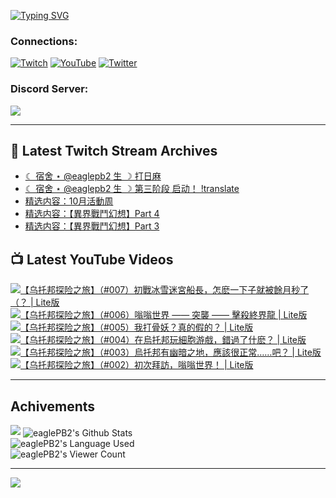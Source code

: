 <!--### Hello people, I'm EaglePB2 - The one who building something for fun 👋
Thank you for standby for this profile.   
The purpose of this profile is coming soon.   
You may come back later, as you wish if this readme.md is updated.   -->

<a href="https://git.io/typing-svg"><img src="https://readme-typing-svg.herokuapp.com?font=Fira+Code&duration=1000&pause=5000&vCenter=true&random=false&width=500&lines=%F0%9F%91%8B+Hello+Everyone%2C+I'm+EaglePB2.;%F0%9F%99%87+Thank+you+for+stopping+by+my+profile.+;%F0%9F%94%AD+%3D%3D%3D%3D+%F0%9F%94%AD;%F0%9F%91%8B+%E4%BD%A0%E5%A5%BD%EF%BC%8C%E6%AD%A1%E8%BF%8E%E4%BE%86%E5%88%B0%E6%88%91%E7%9A%84%E4%BB%A3%E7%A2%BC%E5%BA%AB%E3%80%82;%F0%9F%99%87+%E6%84%9F%E8%AC%9D%E5%89%8D%E4%BE%86%E5%8F%83%E8%A7%80%E5%B0%8F%E5%B1%8B+owo~" alt="Typing SVG" /></a>

### Connections:

[![Twitch](https://img.shields.io/badge/Twitch-9347FF?style=flat-square&logo=twitch&logoColor=white)](https://www.twitch.tv/eaglepb2)
[![YouTube](https://img.shields.io/badge/YouTube-%23FF0000.svg?style=flat-square&logo=YouTube&logoColor=white)](https://www.youtube.com/eaglepb2)
[![Twitter](https://img.shields.io/badge/Twitter-%231DA1F2.svg?style=flat-square&logo=Twitter&logoColor=white)](https://twitter.com/eaglepb2)

### Discord Server:

[![](https://invidget.switchblade.xyz/qKrub9b?theme=dark&language=ch)](https://discord.gg/qKrub9b)

---

## 👾 Latest Twitch Stream Archives
<!-- TWITCH:START -->
- [☾ 宿舍 ⋆ @eaglepb2 生 ☽ 打日麻](https://www.twitch.tv/videos/2289132814)
- [☾ 宿舍 ⋆ @eaglepb2 生 ☽ 第三阶段 启动！ !translate](https://www.twitch.tv/videos/2283172225)
- [精选内容：10月活動周](https://www.twitch.tv/videos/2279758346)
- [精选内容：【異界戰鬥幻想】Part 4](https://www.twitch.tv/videos/2276405354)
- [精选内容：【異界戰鬥幻想】Part 3](https://www.twitch.tv/videos/2275707670)
<!-- TWITCH:END -->



## 📺 Latest YouTube Videos
<!-- YOUTUBE:START -->
<!-- YOUTUBE:END -->

<!-- BEGIN YOUTUBE-CARDS -->
<a href="https://www.youtube.com/watch?v=ABEWFB8PSPA">
  <picture>
    <source media="(prefers-color-scheme: dark)" srcset="https://ytcards.demolab.com/?id=ABEWFB8PSPA&title=%E3%80%90%E4%B9%8C%E6%89%98%E9%82%A6%E6%8E%A2%E9%99%A9%E4%B9%8B%E6%97%85%E3%80%91%EF%BC%88%23007%EF%BC%89%E5%88%9D%E6%88%B0%E5%86%B0%E9%9B%AA%E8%BF%B7%E5%AE%AE%E8%88%B9%E9%95%B7%EF%BC%8C%E6%80%8E%E9%BA%BD%E4%B8%80%E4%B8%8B%E5%AD%90%E5%B0%B1%E8%A2%AB%E9%A4%98%E6%9C%88%E7%A7%92%E4%BA%86%EF%BC%88%EF%BC%9F+%7C+Lite%E7%89%88&lang=zh&timestamp=1730563112&background_color=%230d1117&title_color=%23ffffff&stats_color=%23dedede&max_title_lines=1&width=250&border_radius=5&duration=7016">
    <img src="https://ytcards.demolab.com/?id=ABEWFB8PSPA&title=%E3%80%90%E4%B9%8C%E6%89%98%E9%82%A6%E6%8E%A2%E9%99%A9%E4%B9%8B%E6%97%85%E3%80%91%EF%BC%88%23007%EF%BC%89%E5%88%9D%E6%88%B0%E5%86%B0%E9%9B%AA%E8%BF%B7%E5%AE%AE%E8%88%B9%E9%95%B7%EF%BC%8C%E6%80%8E%E9%BA%BD%E4%B8%80%E4%B8%8B%E5%AD%90%E5%B0%B1%E8%A2%AB%E9%A4%98%E6%9C%88%E7%A7%92%E4%BA%86%EF%BC%88%EF%BC%9F+%7C+Lite%E7%89%88&lang=zh&timestamp=1730563112&background_color=%23ffffff&title_color=%2324292f&stats_color=%2357606a&max_title_lines=1&width=250&border_radius=5&duration=7016" alt="【乌托邦探险之旅】（#007）初戰冰雪迷宮船長，怎麽一下子就被餘月秒了（？ | Lite版" title="【乌托邦探险之旅】（#007）初戰冰雪迷宮船長，怎麽一下子就被餘月秒了（？ | Lite版">
  </picture>
</a>
<a href="https://www.youtube.com/watch?v=Yn6lN7dyJmw">
  <picture>
    <source media="(prefers-color-scheme: dark)" srcset="https://ytcards.demolab.com/?id=Yn6lN7dyJmw&title=%E3%80%90%E4%B9%8C%E6%89%98%E9%82%A6%E6%8E%A2%E9%99%A9%E4%B9%8B%E6%97%85%E3%80%91%EF%BC%88%23006%EF%BC%89%E5%97%A1%E5%97%A1%E4%B8%96%E7%95%8C+%E2%80%94%E2%80%94+%E7%AA%81%E8%A5%B2+%E2%80%94%E2%80%94+%E6%93%8A%E6%AE%BA%E7%B5%82%E7%95%8C%E9%BE%8D+%7C+Lite%E7%89%88&lang=zh&timestamp=1730449061&background_color=%230d1117&title_color=%23ffffff&stats_color=%23dedede&max_title_lines=1&width=250&border_radius=5&duration=25784">
    <img src="https://ytcards.demolab.com/?id=Yn6lN7dyJmw&title=%E3%80%90%E4%B9%8C%E6%89%98%E9%82%A6%E6%8E%A2%E9%99%A9%E4%B9%8B%E6%97%85%E3%80%91%EF%BC%88%23006%EF%BC%89%E5%97%A1%E5%97%A1%E4%B8%96%E7%95%8C+%E2%80%94%E2%80%94+%E7%AA%81%E8%A5%B2+%E2%80%94%E2%80%94+%E6%93%8A%E6%AE%BA%E7%B5%82%E7%95%8C%E9%BE%8D+%7C+Lite%E7%89%88&lang=zh&timestamp=1730449061&background_color=%23ffffff&title_color=%2324292f&stats_color=%2357606a&max_title_lines=1&width=250&border_radius=5&duration=25784" alt="【乌托邦探险之旅】（#006）嗡嗡世界 —— 突襲 —— 擊殺終界龍 | Lite版" title="【乌托邦探险之旅】（#006）嗡嗡世界 —— 突襲 —— 擊殺終界龍 | Lite版">
  </picture>
</a>
<a href="https://www.youtube.com/watch?v=y52rLLhEHnM">
  <picture>
    <source media="(prefers-color-scheme: dark)" srcset="https://ytcards.demolab.com/?id=y52rLLhEHnM&title=%E3%80%90%E4%B9%8C%E6%89%98%E9%82%A6%E6%8E%A2%E9%99%A9%E4%B9%8B%E6%97%85%E3%80%91%EF%BC%88%23005%EF%BC%89%E6%88%91%E6%89%93%E9%AA%A8%E5%A6%96%EF%BC%9F%E7%9C%9F%E7%9A%84%E5%81%87%E7%9A%84%EF%BC%9F+%7C+Lite%E7%89%88&lang=zh&timestamp=1730273982&background_color=%230d1117&title_color=%23ffffff&stats_color=%23dedede&max_title_lines=1&width=250&border_radius=5&duration=17697">
    <img src="https://ytcards.demolab.com/?id=y52rLLhEHnM&title=%E3%80%90%E4%B9%8C%E6%89%98%E9%82%A6%E6%8E%A2%E9%99%A9%E4%B9%8B%E6%97%85%E3%80%91%EF%BC%88%23005%EF%BC%89%E6%88%91%E6%89%93%E9%AA%A8%E5%A6%96%EF%BC%9F%E7%9C%9F%E7%9A%84%E5%81%87%E7%9A%84%EF%BC%9F+%7C+Lite%E7%89%88&lang=zh&timestamp=1730273982&background_color=%23ffffff&title_color=%2324292f&stats_color=%2357606a&max_title_lines=1&width=250&border_radius=5&duration=17697" alt="【乌托邦探险之旅】（#005）我打骨妖？真的假的？ | Lite版" title="【乌托邦探险之旅】（#005）我打骨妖？真的假的？ | Lite版">
  </picture>
</a>
<a href="https://www.youtube.com/watch?v=WjUqLNsnxd4">
  <picture>
    <source media="(prefers-color-scheme: dark)" srcset="https://ytcards.demolab.com/?id=WjUqLNsnxd4&title=%E3%80%90%E4%B9%8C%E6%89%98%E9%82%A6%E6%8E%A2%E9%99%A9%E4%B9%8B%E6%97%85%E3%80%91%EF%BC%88%23004%EF%BC%89%E5%9C%A8%E7%83%8F%E6%89%98%E9%82%A6%E7%8E%A9%E7%B4%B0%E8%83%9E%E6%B8%B8%E6%88%B2%EF%BC%8C%E9%8C%AF%E9%81%8E%E4%BA%86%E4%BB%80%E9%BA%BD%EF%BC%9F+%7C+Lite%E7%89%88&lang=zh&timestamp=1730184522&background_color=%230d1117&title_color=%23ffffff&stats_color=%23dedede&max_title_lines=1&width=250&border_radius=5&duration=19469">
    <img src="https://ytcards.demolab.com/?id=WjUqLNsnxd4&title=%E3%80%90%E4%B9%8C%E6%89%98%E9%82%A6%E6%8E%A2%E9%99%A9%E4%B9%8B%E6%97%85%E3%80%91%EF%BC%88%23004%EF%BC%89%E5%9C%A8%E7%83%8F%E6%89%98%E9%82%A6%E7%8E%A9%E7%B4%B0%E8%83%9E%E6%B8%B8%E6%88%B2%EF%BC%8C%E9%8C%AF%E9%81%8E%E4%BA%86%E4%BB%80%E9%BA%BD%EF%BC%9F+%7C+Lite%E7%89%88&lang=zh&timestamp=1730184522&background_color=%23ffffff&title_color=%2324292f&stats_color=%2357606a&max_title_lines=1&width=250&border_radius=5&duration=19469" alt="【乌托邦探险之旅】（#004）在烏托邦玩細胞游戲，錯過了什麽？ | Lite版" title="【乌托邦探险之旅】（#004）在烏托邦玩細胞游戲，錯過了什麽？ | Lite版">
  </picture>
</a>
<a href="https://www.youtube.com/watch?v=DXl64MTUTTg">
  <picture>
    <source media="(prefers-color-scheme: dark)" srcset="https://ytcards.demolab.com/?id=DXl64MTUTTg&title=%E3%80%90%E4%B9%8C%E6%89%98%E9%82%A6%E6%8E%A2%E9%99%A9%E4%B9%8B%E6%97%85%E3%80%91%EF%BC%88%23003%EF%BC%89%E7%83%8F%E6%89%98%E9%82%A6%E6%9C%89%E5%B9%BD%E6%9A%97%E4%B9%8B%E5%9C%B0%EF%BC%8C%E6%87%89%E8%A9%B2%E5%BE%88%E6%AD%A3%E5%B8%B8%E2%80%A6%E2%80%A6%E5%90%A7%EF%BC%9F+%7C+Lite%E7%89%88&lang=zh&timestamp=1730094121&background_color=%230d1117&title_color=%23ffffff&stats_color=%23dedede&max_title_lines=1&width=250&border_radius=5&duration=14381">
    <img src="https://ytcards.demolab.com/?id=DXl64MTUTTg&title=%E3%80%90%E4%B9%8C%E6%89%98%E9%82%A6%E6%8E%A2%E9%99%A9%E4%B9%8B%E6%97%85%E3%80%91%EF%BC%88%23003%EF%BC%89%E7%83%8F%E6%89%98%E9%82%A6%E6%9C%89%E5%B9%BD%E6%9A%97%E4%B9%8B%E5%9C%B0%EF%BC%8C%E6%87%89%E8%A9%B2%E5%BE%88%E6%AD%A3%E5%B8%B8%E2%80%A6%E2%80%A6%E5%90%A7%EF%BC%9F+%7C+Lite%E7%89%88&lang=zh&timestamp=1730094121&background_color=%23ffffff&title_color=%2324292f&stats_color=%2357606a&max_title_lines=1&width=250&border_radius=5&duration=14381" alt="【乌托邦探险之旅】（#003）烏托邦有幽暗之地，應該很正常……吧？ | Lite版" title="【乌托邦探险之旅】（#003）烏托邦有幽暗之地，應該很正常……吧？ | Lite版">
  </picture>
</a>
<a href="https://www.youtube.com/watch?v=ABkl6XH8mlI">
  <picture>
    <source media="(prefers-color-scheme: dark)" srcset="https://ytcards.demolab.com/?id=ABkl6XH8mlI&title=%E3%80%90%E4%B9%8C%E6%89%98%E9%82%A6%E6%8E%A2%E9%99%A9%E4%B9%8B%E6%97%85%E3%80%91%EF%BC%88%23002%EF%BC%89%E5%88%9D%E6%AC%A1%E6%8B%9C%E8%A8%AA%EF%BC%8C%E5%97%A1%E5%97%A1%E4%B8%96%E7%95%8C%EF%BC%81+%7C+Lite%E7%89%88&lang=zh&timestamp=1730026213&background_color=%230d1117&title_color=%23ffffff&stats_color=%23dedede&max_title_lines=1&width=250&border_radius=5&duration=21556">
    <img src="https://ytcards.demolab.com/?id=ABkl6XH8mlI&title=%E3%80%90%E4%B9%8C%E6%89%98%E9%82%A6%E6%8E%A2%E9%99%A9%E4%B9%8B%E6%97%85%E3%80%91%EF%BC%88%23002%EF%BC%89%E5%88%9D%E6%AC%A1%E6%8B%9C%E8%A8%AA%EF%BC%8C%E5%97%A1%E5%97%A1%E4%B8%96%E7%95%8C%EF%BC%81+%7C+Lite%E7%89%88&lang=zh&timestamp=1730026213&background_color=%23ffffff&title_color=%2324292f&stats_color=%2357606a&max_title_lines=1&width=250&border_radius=5&duration=21556" alt="【乌托邦探险之旅】（#002）初次拜訪，嗡嗡世界！ | Lite版" title="【乌托邦探险之旅】（#002）初次拜訪，嗡嗡世界！ | Lite版">
  </picture>
</a>
<!-- END YOUTUBE-CARDS -->

---

## Achivements
[![](https://github-profile-trophy.vercel.app/?username=eaglepb2&theme=monokai&no-bg=true&&title=Repositories,Issues,Commit,MultiLanguage)](https://github.com/anuraghazra/github-readme-stats)
<img align="center" alt="eaglePB2's Github Stats" src="https://github-readme-stats.vercel.app/api?username=eaglePB2&show_icons=true&hide_border=true&theme=merko" />
<br>
<img align="center" alt="eaglePB2's Language Used" src="https://github-readme-stats.vercel.app/api/top-langs/?username=eaglePB2&show_icons=true&hide_border=true&theme=merko&layout=compact&langs_count=8" />
<br>
<img align="center" alt="eaglePB2's Viewer Count" src="https://visitcount.itsvg.in/api?id=eaglepb2&label=Profile%20Views&color=3&icon=5&pretty=true" />

<hr>

<!-- RANDOMQUOTE:START -->
![](https://quotes-github-readme.vercel.app/api?type=horizontal&theme=merko)
<!-- RANDOMQUOTE:END -->


<!--
       _____   _   _   _____       _____   _   _   ____   
      |_   _| | | | | |  ___|     |  ___| | \ | | |  _  \  
        | |   | |_| | | |___      | |___  |  \| | | | | | 
        | |   |  _  | |  ___|     |  ___| |     | | | | | 
        | |   | | | | | |___      | |___  | |\  | | |_| | 
        |_|   |_| |_| |_____|     |_____| |_| \_| |____ / 
      
-->
